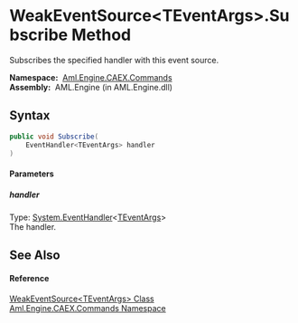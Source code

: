 WeakEventSource&lt;TEventArgs>.Subscribe Method
===============================================
Subscribes the specified handler with this event source.

  **Namespace:**  [Aml.Engine.CAEX.Commands][1]  
  **Assembly:**  AML.Engine (in AML.Engine.dll)

Syntax
------

```csharp
public void Subscribe(
	EventHandler<TEventArgs> handler
)
```

#### Parameters

##### *handler*
Type: [System.EventHandler][2]&lt;[TEventArgs][3]>  
The handler.


See Also
--------

#### Reference
[WeakEventSource&lt;TEventArgs> Class][3]  
[Aml.Engine.CAEX.Commands Namespace][1]  

[1]: ../README.md
[2]: https://docs.microsoft.com/dotnet/api/system.eventhandler-1
[3]: README.md
[4]: https://www.automationml.org
[5]: ../../icons/logoShade.png